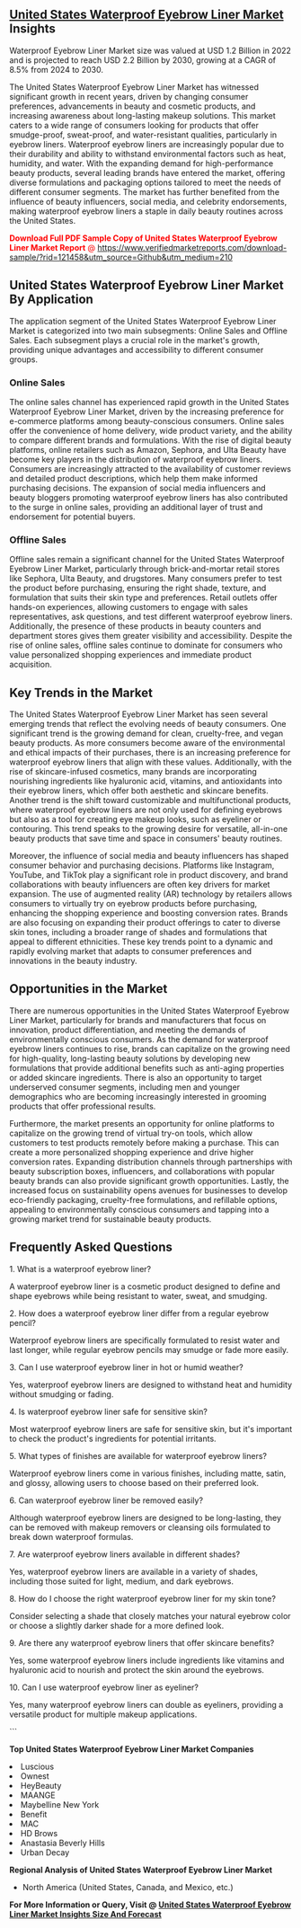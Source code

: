 <h2><a href="https://www.verifiedmarketreports.com/download-sample/?rid=121458&amp;utm_source=Github&amp;utm_medium=210" target="_blank">United States Waterproof Eyebrow Liner Market</a> Insights</h2><p>Waterproof Eyebrow Liner Market size was valued at USD 1.2 Billion in 2022 and is projected to reach USD 2.2 Billion by 2030, growing at a CAGR of 8.5% from 2024 to 2030.</p><p><p>The United States Waterproof Eyebrow Liner Market has witnessed significant growth in recent years, driven by changing consumer preferences, advancements in beauty and cosmetic products, and increasing awareness about long-lasting makeup solutions. This market caters to a wide range of consumers looking for products that offer smudge-proof, sweat-proof, and water-resistant qualities, particularly in eyebrow liners. Waterproof eyebrow liners are increasingly popular due to their durability and ability to withstand environmental factors such as heat, humidity, and water. With the expanding demand for high-performance beauty products, several leading brands have entered the market, offering diverse formulations and packaging options tailored to meet the needs of different consumer segments. The market has further benefited from the influence of beauty influencers, social media, and celebrity endorsements, making waterproof eyebrow liners a staple in daily beauty routines across the United States.<p><span class=""><span style="color: #ff0000;"><strong>Download Full PDF Sample Copy of United States Waterproof Eyebrow Liner Market Report</strong> @ </span><a href="https://www.verifiedmarketreports.com/download-sample/?rid=121458&amp;utm_source=Github&amp;utm_medium=210" target="_blank">https://www.verifiedmarketreports.com/download-sample/?rid=121458&amp;utm_source=Github&amp;utm_medium=210</a></span></p></p><h2>United States Waterproof Eyebrow Liner Market By Application</h2><p>The application segment of the United States Waterproof Eyebrow Liner Market is categorized into two main subsegments: Online Sales and Offline Sales. Each subsegment plays a crucial role in the market's growth, providing unique advantages and accessibility to different consumer groups.</p><h3>Online Sales</h3><p>The online sales channel has experienced rapid growth in the United States Waterproof Eyebrow Liner Market, driven by the increasing preference for e-commerce platforms among beauty-conscious consumers. Online sales offer the convenience of home delivery, wide product variety, and the ability to compare different brands and formulations. With the rise of digital beauty platforms, online retailers such as Amazon, Sephora, and Ulta Beauty have become key players in the distribution of waterproof eyebrow liners. Consumers are increasingly attracted to the availability of customer reviews and detailed product descriptions, which help them make informed purchasing decisions. The expansion of social media influencers and beauty bloggers promoting waterproof eyebrow liners has also contributed to the surge in online sales, providing an additional layer of trust and endorsement for potential buyers.</p><h3>Offline Sales</h3><p>Offline sales remain a significant channel for the United States Waterproof Eyebrow Liner Market, particularly through brick-and-mortar retail stores like Sephora, Ulta Beauty, and drugstores. Many consumers prefer to test the product before purchasing, ensuring the right shade, texture, and formulation that suits their skin type and preferences. Retail outlets offer hands-on experiences, allowing customers to engage with sales representatives, ask questions, and test different waterproof eyebrow liners. Additionally, the presence of these products in beauty counters and department stores gives them greater visibility and accessibility. Despite the rise of online sales, offline sales continue to dominate for consumers who value personalized shopping experiences and immediate product acquisition.</p><h2>Key Trends in the Market</h2><p>The United States Waterproof Eyebrow Liner Market has seen several emerging trends that reflect the evolving needs of beauty consumers. One significant trend is the growing demand for clean, cruelty-free, and vegan beauty products. As more consumers become aware of the environmental and ethical impacts of their purchases, there is an increasing preference for waterproof eyebrow liners that align with these values. Additionally, with the rise of skincare-infused cosmetics, many brands are incorporating nourishing ingredients like hyaluronic acid, vitamins, and antioxidants into their eyebrow liners, which offer both aesthetic and skincare benefits. Another trend is the shift toward customizable and multifunctional products, where waterproof eyebrow liners are not only used for defining eyebrows but also as a tool for creating eye makeup looks, such as eyeliner or contouring. This trend speaks to the growing desire for versatile, all-in-one beauty products that save time and space in consumers' beauty routines.</p><p>Moreover, the influence of social media and beauty influencers has shaped consumer behavior and purchasing decisions. Platforms like Instagram, YouTube, and TikTok play a significant role in product discovery, and brand collaborations with beauty influencers are often key drivers for market expansion. The use of augmented reality (AR) technology by retailers allows consumers to virtually try on eyebrow products before purchasing, enhancing the shopping experience and boosting conversion rates. Brands are also focusing on expanding their product offerings to cater to diverse skin tones, including a broader range of shades and formulations that appeal to different ethnicities. These key trends point to a dynamic and rapidly evolving market that adapts to consumer preferences and innovations in the beauty industry.</p><h2>Opportunities in the Market</h2><p>There are numerous opportunities in the United States Waterproof Eyebrow Liner Market, particularly for brands and manufacturers that focus on innovation, product differentiation, and meeting the demands of environmentally conscious consumers. As the demand for waterproof eyebrow liners continues to rise, brands can capitalize on the growing need for high-quality, long-lasting beauty solutions by developing new formulations that provide additional benefits such as anti-aging properties or added skincare ingredients. There is also an opportunity to target underserved consumer segments, including men and younger demographics who are becoming increasingly interested in grooming products that offer professional results.</p><p>Furthermore, the market presents an opportunity for online platforms to capitalize on the growing trend of virtual try-on tools, which allow customers to test products remotely before making a purchase. This can create a more personalized shopping experience and drive higher conversion rates. Expanding distribution channels through partnerships with beauty subscription boxes, influencers, and collaborations with popular beauty brands can also provide significant growth opportunities. Lastly, the increased focus on sustainability opens avenues for businesses to develop eco-friendly packaging, cruelty-free formulations, and refillable options, appealing to environmentally conscious consumers and tapping into a growing market trend for sustainable beauty products.</p><h2>Frequently Asked Questions</h2><p>1. What is a waterproof eyebrow liner?</p><p>A waterproof eyebrow liner is a cosmetic product designed to define and shape eyebrows while being resistant to water, sweat, and smudging.</p><p>2. How does a waterproof eyebrow liner differ from a regular eyebrow pencil?</p><p>Waterproof eyebrow liners are specifically formulated to resist water and last longer, while regular eyebrow pencils may smudge or fade more easily.</p><p>3. Can I use waterproof eyebrow liner in hot or humid weather?</p><p>Yes, waterproof eyebrow liners are designed to withstand heat and humidity without smudging or fading.</p><p>4. Is waterproof eyebrow liner safe for sensitive skin?</p><p>Most waterproof eyebrow liners are safe for sensitive skin, but it's important to check the product's ingredients for potential irritants.</p><p>5. What types of finishes are available for waterproof eyebrow liners?</p><p>Waterproof eyebrow liners come in various finishes, including matte, satin, and glossy, allowing users to choose based on their preferred look.</p><p>6. Can waterproof eyebrow liner be removed easily?</p><p>Although waterproof eyebrow liners are designed to be long-lasting, they can be removed with makeup removers or cleansing oils formulated to break down waterproof formulas.</p><p>7. Are waterproof eyebrow liners available in different shades?</p><p>Yes, waterproof eyebrow liners are available in a variety of shades, including those suited for light, medium, and dark eyebrows.</p><p>8. How do I choose the right waterproof eyebrow liner for my skin tone?</p><p>Consider selecting a shade that closely matches your natural eyebrow color or choose a slightly darker shade for a more defined look.</p><p>9. Are there any waterproof eyebrow liners that offer skincare benefits?</p><p>Yes, some waterproof eyebrow liners include ingredients like vitamins and hyaluronic acid to nourish and protect the skin around the eyebrows.</p><p>10. Can I use waterproof eyebrow liner as eyeliner?</p><p>Yes, many waterproof eyebrow liners can double as eyeliners, providing a versatile product for multiple makeup applications.</p>```</p><p><strong>Top United States Waterproof Eyebrow Liner Market Companies</strong></p><div data-test-id=""><p><li>Luscious</li><li> Ownest</li><li> HeyBeauty</li><li> MAANGE</li><li> Maybelline New York</li><li> Benefit</li><li> MAC</li><li> HD Brows</li><li> Anastasia Beverly Hills</li><li> Urban Decay</li></p><div><strong>Regional Analysis of&nbsp;United States Waterproof Eyebrow Liner Market</strong></div><ul><li dir="ltr"><p dir="ltr">North America&nbsp;(United States, Canada, and Mexico, etc.)</p></li></ul><p><strong>For More Information or Query, Visit @&nbsp;</strong><strong><a href="https://www.verifiedmarketreports.com/product/global-waterproof-eyebrow-liner-market-2019-by-manufacturers-regions-type-and-application-forecast-to-2024/?utm_source=Github&amp;utm_medium=210" target="_blank">United States Waterproof Eyebrow Liner Market Insights Size And Forecast</a></strong></p></div>
